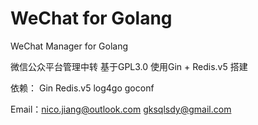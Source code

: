 # WeChat for Golang
WeChat Manager for Golang 


微信公众平台管理中转 基于GPL3.0 使用Gin + Redis.v5 搭建

依赖：
   Gin 
   Redis.v5 
   log4go 
   goconf 
   
   
Email：nico.jiang@outlook.com gksqlsdy@gmail.com
   
   
   

  

 

